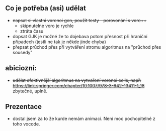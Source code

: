## Co je potřeba (asi) udělat
- ~~napsat si vlastní voronoi gen, použít testy - porovonání s voro++~~
  - skipnutelne voro je rychle 
  - ztráta času
- dopsat GJK je možné že to dojebava potom přesnost při hraniční případech (jestli ne tak je někde jinde chyba)
- přepsat průchod přes při vytváření stromu algoritmus na "průchod přes sousedy"


## abiciozní:
- ~~udělat efektivnější algoritmus na vytvaření voronoi cells, např: https://link.springer.com/chapter/10.1007/978-3-642-13411-1_18~~ zbytečné, uplně. 


## Prezentace
- dostal jsem za to že kurde nemám animaci. Není moc pochopitelné z toho vocode. 